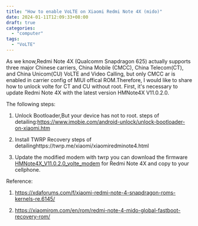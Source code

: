 ```yaml
---
title: "How to enable VoLTE on Xiaomi Redmi Note 4X (mido)"
date: 2024-01-11T12:09:33+08:00
draft: true
categories:
  - "computer"
tags:
  - "VoLTE"
---
```


As we know,Redmi Note 4X (Qualcomm Snapdragon 625) actually supports three major Chinese carriers, China Mobile (CMCC), China Telecom(CT), and China Unicom(CU)  VoLTE and Video Calling, but only CMCC ar is enabled in carrier config of MIUI offical ROM.Therefore, I would like to share how to  unlock volte for CT and CU without root. First, it's necessary to update Redmi Note 4X with the latest  version HMNote4X V11.0.2.0.

<!--more-->

The following steps:

1. Unlock Bootloader,But your device has not to root.
   steps of detailing:https://www.imobie.com/android-unlock/unlock-bootloader-on-xiaomi.htm

2. Install TWRP Recovery
   steps of detailinghttps://twrp.me/xiaomi/xiaomiredminote4.html

3. Update the modified modem with twrp
   you can download the firmware [HMNote4X_V11.0.2.0_volte_modem](https://f000.backblazeb2.com/file/canicula/HMNote4X_V11.0.2.0_volte_modem.zip) for Redmi Note 4X and copy to your cellphone.



Reference:

1. https://xdaforums.com/f/xiaomi-redmi-note-4-snapdragon-roms-kernels-re.6145/

2. https://xiaomirom.com/en/rom/redmi-note-4-mido-global-fastboot-recovery-rom/


